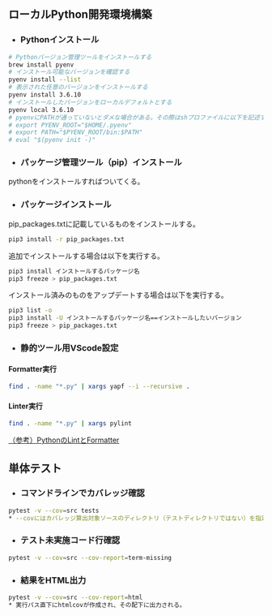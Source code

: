 ## ローカルPython開発環境構築
* ### Pythonインストール
```sh
# Pythonバージョン管理ツールをインストールする
brew install pyenv
# インストール可能なバージョンを確認する
pyenv install --list
# 表示された任意のバージョンをインストールする
pyenv install 3.6.10
# インストールしたバージョンをローカルデフォルトとする
pyenv local 3.6.10
# pyenvにPATHが通っていないとダメな場合がある。その際はshプロファイルに以下を記述する。
# export PYENV_ROOT="$HOME/.pyenv"
# export PATH="$PYENV_ROOT/bin:$PATH"
# eval "$(pyenv init -)"
```

* ### パッケージ管理ツール（pip）インストール
pythonをインストールすればついてくる。

* ### パッケージインストール
pip_packages.txtに記載しているものをインストールする。
```sh
pip3 install -r pip_packages.txt
```
追加でインストールする場合は以下を実行する。
```sh
pip3 install インストールするパッケージ名
pip3 freeze > pip_packages.txt
```

インストール済みのものをアップデートする場合は以下を実行する。
```sh
pip3 list -o
pip3 install -U インストールするパッケージ名==インストールしたいバージョン
pip3 freeze > pip_packages.txt
```

* ### 静的ツール用VScode設定
#### Formatter実行
```sh
find . -name "*.py" | xargs yapf --i --recursive .
```
#### Linter実行
```sh
find . -name "*.py" | xargs pylint
```
[（参考）PythonのLintとFormatter](https://www.sambaiz.net/article/125/)

## 単体テスト
* ### コマンドラインでカバレッジ確認
```sh
pytest -v --cov=src tests
* --covにはカバレッジ算出対象ソースのディレクトリ（テストディレクトリではない）を指定する
```

* ### テスト未実施コード行確認
```sh
pytest -v --cov=src --cov-report=term-missing
```

* ### 結果をHTML出力
```sh
pytest -v --cov=src --cov-report=html
* 実行パス直下にhtmlcovが作成され、その配下に出力される。
```

